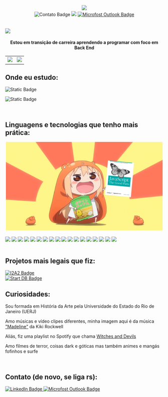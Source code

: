 <div id="header" align="center">
  <img src="giphy.gif" width="200"/>
</div>

<div id="badges" align="center">
  <img src="https://img.shields.io/badge/contato%3A-%23990100?logo=contact&logoColor=white" alt="Contato Badge"/>
<a href="https://www.linkedin.com/in/paularml/"><img src="https://img.shields.io/badge/linkedin-%23990100?logo=linkedin&logoColor=white" target="_blank"/></a> <a href="mailto:paula.rml@hotmail.com"><img src="https://img.shields.io/badge/outlook-%23990100?logo=microsoft%20outlook&logoColor=white" target="_blank" alt="Microfost Outlook Badge"/></a>
</div>
<br>
<br>
<img src="https://readme-typing-svg.herokuapp.com?color=%23414141&size=250&duration=3000&center=true&width=5000&height=500&lines=Oie+pessoas!;Me+chamo+Paula+(:" align="center" />


<br>

#### <div align="center"> Estou em transição de carreira aprendendo a programar com foco em Back End </div> 

<table cellspacing="0">
  <tr>
    <td>
      <img src="https://github-readme-streak-stats.herokuapp.com/?user=paularml&theme=shadow_red" style="width: 100%;"/> 
    </td>
    <td>
      <img src="https://github-readme-stats.vercel.app/api/top-langs/?username=paularml&layout=compact&theme=shadow_red" style="width: 120%;"/>
    </td>
  </tr>
</table>


Onde eu estudo:
--
![Static Badge](https://img.shields.io/badge/Tecnologia%20em%20Sistemas%20da%20Computa%C3%A7%C3%A3o-Universidade%20Federal%20Fluminense(UFF)-%23990100?logo=uff&logoColor=white)


![Static Badge](https://img.shields.io/badge/Desenvolvimento%20de%20Software%20com%20foco%20em%20Back%20End-Cubos%20Academy-%23990100?logo=uff&logoColor=white)


<br>

Linguagens e tecnologias que tenho mais prática:
--
<div align="center"><img src ="anime girl javascript.png" width="500"> </div>
<br>
<div align="left">
<img src= "https://img.shields.io/badge/Python-%23990100?logo=python&logoColor=white"/> <img src= "https://img.shields.io/badge/Node.Js-%23990100?logo=Node.Js&logoColor=white"/> <img src= "https://img.shields.io/badge/Express%20Js-%23990100?logo=Express&logoColor=white"/> <img src= "https://img.shields.io/badge/Npm-%23990100?logo=npm"/> <img src= "https://img.shields.io/badge/Json-%23990100?logo=json"/> <img src= "https://img.shields.io/badge/Microsoft%20SQL%20server-%23990100?logo=microsoftsqlserver&logoColor=white"/> <img src= "https://img.shields.io/badge/PostgreSQL-%23990100?logo=postgresql&logoColor=white"/> <img src= "https://img.shields.io/badge/Insomnia-%23990100?logo=Insomnia&logoColor=white"/> <img src= "https://img.shields.io/badge/Git-%23990100?logo=git&logoColor=white"/> <img src= "https://img.shields.io/badge/Html5-%23990100?logo=html5&logoColor=white"/> <img src= "https://img.shields.io/badge/Css3-%23990100?logo=css3&logoColor=white"/> <img src= "https://img.shields.io/badge/Windows%20Terminal-%23990100?logo=windows%20terminal&logoColor=white"/> <img src= "https://img.shields.io/badge/Render-%23990100?logo=render&logoColor=white"/> <img src= "https://img.shields.io/badge/Vercel-%23990100?logo=vercel&logoColor=white"/> <img src= "https://img.shields.io/badge/Amazon%20AWS-%23990100?logo=amazon%20aws&logoColor=white"/> <img src= "https://img.shields.io/badge/MDN%20Web%20Docs-%23990100?logo=mdn%20Web%20Docs&logoColor=white"/> <img src= "https://img.shields.io/badge/StackOverflow-%23990100?logo=Stack%20Overflow&logoColor=white"/> <img src= "https://img.shields.io/badge/Visual%20Studio%20Code-%23990100?logo=Visual%20Studio%20Code&logoColor=white"/>
</div>

<br>

Projetos mais legais que fiz:
--
<a href="https://github.com/paularml/desafio1-i2a2"> <img src="https://img.shields.io/badge/Desafio%20I2A2-Github-%23990100?logo=github&logoColor=white" alt="I2A2 Badge"/> </a>
 <br>
<a href="https://github.com/paularml/desafio-paula-leite"> <img src="https://img.shields.io/badge/Desafio%20Start%20DB-Github-%23990100?logo=github&logoColor=white" alt="Start DB Badge"/> </a>
<br>

Curiosidades:
--
Sou formada em História da Arte pela Universidade do Estado do Rio de Janeiro (UERJ)

Amo músicas e vídeo clipes diferentes, minha imagem aqui é da música ["Madeline"](https://www.youtube.com/watch?v=edKo3y2cFUg "Link para o vídeo clipe") da Kiki Rockwell

Aliás, fiz uma playlist no Spotify que chama [Witches and Devils](https://open.spotify.com/playlist/641TISFKEr2rEeR1oVEu4a?si=55e0cea6718c4e33 "Link para minha playlist") 

Amo filmes de terror, coisas dark e góticas mas também animes e mangás fofinhos e surfe

<br>

Contato (de novo, se liga rs):
-- 

<a href="https://www.linkedin.com/in/paularml/">
    <img src="https://img.shields.io/badge/linkedin-%23990100?logo=linkedin&logoColor=white" target="_blank"alt="LinkedIn Badge"/>
  </a>
  <a href="mailto:paula.rml@hotmail.com">
    <img src="https://img.shields.io/badge/outlook-%23990100?logo=microsoft%20outlook&logoColor=white" target="_blank" alt="Microfost Outlook Badge"/>
  </a>
